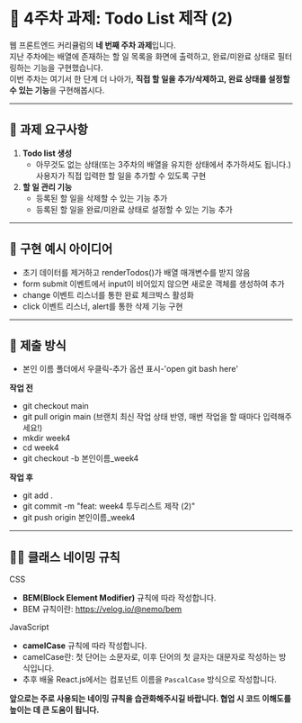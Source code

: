 # 📝 4주차 과제: Todo List 제작 (2)

웹 프론트엔드 커리큘럼의 **네 번째 주차 과제**입니다.  
지난 주차에는 배열에 존재하는 할 일 목록을 화면에 출력하고, 완료/미완료 상태로 필터링하는 기능을 구현했습니다.  
이번 주차는 여기서 한 단계 더 나아가, **직접 할 일을 추가/삭제하고, 완료 상태를 설정할 수 있는 기능**을 구현해봅시다.  

---

## 📌 과제 요구사항

1. **Todo list 생성**
   - 아무것도 없는 상태(또는 3주차의 배열을 유지한 상태에서 추가하셔도 됩니다.) 사용자가 직접 입력한 할 일을 추가할 수 있도록 구현
2. **할 일 관리 기능**
   - 등록된 할 일을 삭제할 수 있는 기능 추가
   - 등록된 할 일을 완료/미완료 상태로 설정할 수 있는 기능 추가

---

## 🎨 구현 예시 아이디어

- 초기 데이터를 제거하고 renderTodos()가 배열 매개변수를 받지 않음
- form submit 이벤트에서 input이 비어있지 않으면 새로운 객체를 생성하여 추가
- change 이벤트 리스너를 통한 완료 체크박스 활성화
- click 이벤트 리스너, alert를 통한 삭제 기능 구현

---

## 📂 제출 방식

- 본인 이름 폴더에서 우클릭-추가 옵션 표시-'open git bash here'

**작업 전**
- git checkout main  
- git pull origin main (브랜치 최신 작업 상태 반영, 매번 작업을 할 때마다 입력해주세요!)  
- mkdir week4  
- cd week4  
- git checkout -b 본인이름_week4  

**작업 후**
- git add .  
- git commit -m "feat: week4 투두리스트 제작 (2)"  
- git push origin 본인이름_week4  

---

## 🧑‍💻 클래스 네이밍 규칙

CSS  
- **BEM(Block Element Modifier)** 규칙에 따라 작성합니다.  
- BEM 규칙이란: https://velog.io/@nemo/bem  

JavaScript  
- **camelCase** 규칙에 따라 작성합니다.  
- camelCase란: 첫 단어는 소문자로, 이후 단어의 첫 글자는 대문자로 작성하는 방식입니다.  
- 추후 배울 React.js에서는 컴포넌트 이름을 `PascalCase` 방식으로 작성합니다.  

**앞으로는 주로 사용되는 네이밍 규칙을 습관화해주시길 바랍니다. 협업 시 코드 이해도를 높이는 데 큰 도움이 됩니다.**
